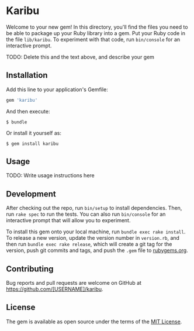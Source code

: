 # Karibu

Welcome to your new gem! In this directory, you'll find the files you need to be able to package up your Ruby library into a gem. Put your Ruby code in the file `lib/karibu`. To experiment with that code, run `bin/console` for an interactive prompt.

TODO: Delete this and the text above, and describe your gem

## Installation

Add this line to your application's Gemfile:

```ruby
gem 'karibu'
```

And then execute:

    $ bundle

Or install it yourself as:

    $ gem install karibu

## Usage

TODO: Write usage instructions here

## Development

After checking out the repo, run `bin/setup` to install dependencies. Then, run `rake spec` to run the tests. You can also run `bin/console` for an interactive prompt that will allow you to experiment.

To install this gem onto your local machine, run `bundle exec rake install`. To release a new version, update the version number in `version.rb`, and then run `bundle exec rake release`, which will create a git tag for the version, push git commits and tags, and push the `.gem` file to [rubygems.org](https://rubygems.org).

## Contributing

Bug reports and pull requests are welcome on GitHub at https://github.com/[USERNAME]/karibu.


## License

The gem is available as open source under the terms of the [MIT License](http://opensource.org/licenses/MIT).

